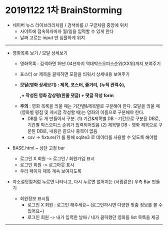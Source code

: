 # 20191122 1차 BrainStorming



* 네이버 뉴스 라이브러리처럼 / 검색바를 // 구글처럼  중앙에 위치
  - 사이트에 접속하자마자 월/일을 입력할 수 있게 한다
  - 날짜 고르는 input 만 심플하게 위치 

---

  * 영화목록 보기 / 모달 상세보기

    - 영화목록 : 검색하면 19년 04년까지 역대박스오피스순위(XX위)까지 보여주기

    - 포스터 or 제목을 클릭하면 모달을 띄워서 상세내용 보여주기

    - **모달(영화 상세보기) : 제목, 포스터, 줄거리, (누적 관객수),** 

      **,+ 작성된 영화 감상평(한줄 댓글) + 댓글 작성 form**

    * **주의** : 영화 목록을 띄울 때는 기간별&제목별로 구분해야 한다.
                 모달을 띄울 때(영화별 평점 및 게시글 작성할 때)는 영화의 이름으로 구분해야 한다.
      - DB를 두 개 만들어서 구분.
        (1) 기간&제목별 DB - 기간으로 구분된 DB로, 기간별 박스오피스 순위가 입력되어있음
        (2) 제목별 DB - 영화 제목으로 구분된 DB로, 내용은 같으나 중복이 없음
      - csv -> fixture(?) 를 통해 sqlite3 로 데이터를 사용할 수 있도록 해야함



- BASE.html
  ~ 상단 고정 bar

  - 로그인 X 회원 -> 로그인 / 회원가입 표시
  - 로그인 회원 -> 로그아웃 표시
  - 우리 페이지 제목 계속 보여지도록 

  

- 자소설닷컴처럼 누르면 나타나고, 다시 누르면 없어지는 (서랍같은)  우측 Bar 만들기
  - 회원정보 표시됨 
    - 로그인 X 회원 : 로그인 해주세요~ (로그인하시면 다양한 맞춤 정보를 볼 수 있어요~)
    - 로그인 회원 -> 내가 입력한 날짜 / 내가 클릭했던 영화들 list 목록을 제공
      

---

